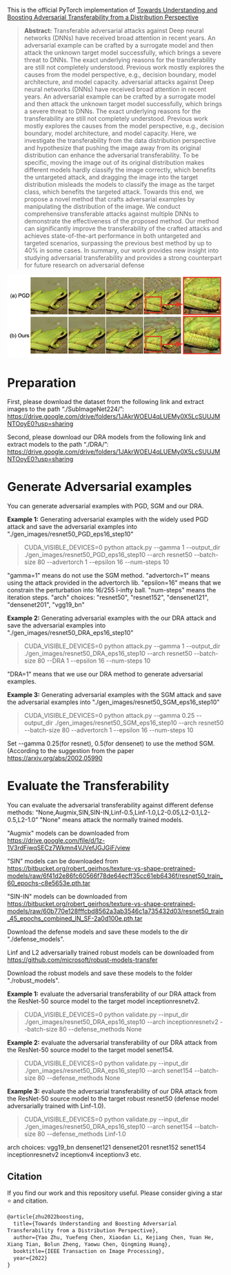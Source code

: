 This is the official PyTorch implementation of [Towards Understanding and Boosting Adversarial Transferability from a Distribution Perspective](https://arxiv.org/abs/2210.04213)

>**Abstract:** Transferable adversarial attacks against Deep neural networks (DNNs) have received broad attention in recent years. An adversarial example can be crafted by a surrogate model and then attack the unknown target model successfully, which brings a severe threat to DNNs. The exact underlying reasons for the transferability are still not completely understood. Previous work mostly explores the causes from the model perspective, e.g., decision boundary, model architecture, and model capacity. adversarial attacks against Deep neural networks (DNNs) have received broad attention in recent years. An adversarial example can be crafted by a surrogate model and then attack the unknown target model successfully, which brings a severe threat to DNNs. The exact underlying reasons for the transferability are still not completely understood. Previous work mostly explores the causes from the model perspective, e.g., decision boundary, model architecture, and model capacity.
Here, we investigate the transferability from the data distribution perspective and hypothesize that pushing the image away from its original distribution can enhance the adversarial transferability. To be specific, moving the image out of its original distribution makes different models hardly classify the image correctly, which benefits the untargeted attack, and dragging the image into the target distribution misleads the models to classify the image as the target class, which benefits the targeted attack.
Towards this end, we propose a novel method that crafts adversarial examples by manipulating the distribution of the image. We conduct comprehensive transferable attacks against multiple DNNs to demonstrate the effectiveness of the proposed method. Our method can significantly improve the transferability of the crafted attacks and achieves state-of-the-art performance in both untargeted and targeted scenarios, surpassing the previous best method by up to 40% in some cases. In summary, our work provides new insight into studying adversarial transferability and provides a strong counterpart for future research on adversarial defense 

![avatar](target.png)

#  Preparation

First, please download the dataset from the following link and extract images to the path “./SubImageNet224/”:
https://drive.google.com/drive/folders/1JAkrWOEU4qLUEMy0X5LcSUUJMNTOoyE0?usp=sharing

Second, please download our DRA models from the following link and extract models to the path “./DRA/”:
https://drive.google.com/drive/folders/1JAkrWOEU4qLUEMy0X5LcSUUJMNTOoyE0?usp=sharing



# Generate Adversarial examples

You can generate adversarial examples with PGD, SGM and our DRA. 

**Example 1:** Generating adversarial examples with the widely used PGD attack and save the adversarial examples into "./gen_images/resnet50_PGD_eps16_step10"
>CUDA_VISIBLE_DEVICES=0 python attack.py --gamma 1 --output_dir ./gen_images/resnet50_PGD_eps16_step10 --arch resnet50 --batch-size 80 --advertorch 1 --epsilon 16 --num-steps 10

"gamma=1" means do not use the SGM method. 
"advertorch=1" means using the attack provided in the advertorch lib. 
"epsilon=16" means that we constrain the perturbation into 16/255 l-infty ball.
"num-steps" means the iteration steps.
"arch" choices:  "resnet50", "resnet152", "densenet121", "densenet201", "vgg19_bn"

**Example 2:** Generating adversarial examples with the our DRA attack and save the adversarial examples into "./gen_images/resnet50_DRA_eps16_step10"
>CUDA_VISIBLE_DEVICES=0 python attack.py --gamma 1 --output_dir ./gen_images/resnet50_DRA_eps16_step10 --arch resnet50 --batch-size 80 --DRA 1 --epsilon 16 --num-steps 10

"DRA=1" means that we use our DRA method to generate adversarial examples.


**Example 3:** Generating adversarial examples with the SGM attack and save the adversarial examples into "./gen_images/resnet50_SGM_eps16_step10"
>CUDA_VISIBLE_DEVICES=0 python attack.py --gamma 0.25 --output_dir ./gen_images/resnet50_SGM_eps16_step10 --arch resnet50 --batch-size 80 --advertorch 1 --epsilon 16 --num-steps 10

Set --gamma 0.25(for resnet), 0.5(for densenet) to use the method SGM. (According to the suggestion from the paper https://arxiv.org/abs/2002.05990



#  Evaluate the Transferability

You can evaluate the adversarial transferability against different defense methods: “None,Augmix,SIN,SIN-IN,Linf-0.5,Linf-1.0,L2-0.05,L2-0.1,L2-0.5,L2-1.0”
"None" means attack the normally trained models.

"Augmix" models can be downloaded from https://drive.google.com/file/d/1z-1V3rdFiwqSECz7Wkmn4VJVefJGJGiF/view

"SIN" models can be downloaded from https://bitbucket.org/robert_geirhos/texture-vs-shape-pretrained-models/raw/6f41d2e86fc60566f78de64ecff35cc61eb6436f/resnet50_train_60_epochs-c8e5653e.pth.tar

"SIN-IN" models can be downloaded from https://bitbucket.org/robert_geirhos/texture-vs-shape-pretrained-models/raw/60b770e128fffcbd8562a3ab3546c1a735432d03/resnet50_train_45_epochs_combined_IN_SF-2a0d100e.pth.tar

Download the defense models and save these models to the dir "./defense_models".

Linf and L2 adversarially trained robust models can be downloaded from https://github.com/microsoft/robust-models-transfer

Download the robust models and save these models to the folder "./robust_models".


**Example 1:** evaluate the adversarial transferability of our DRA attack from the ResNet-50 source model to the target model inceptionresnetv2.
>CUDA_VISIBLE_DEVICES=0 python validate.py --input_dir ./gen_images/resnet50_DRA_eps16_step10 --arch inceptionresnetv2 --batch-size 80 --defense_methods None

**Example 2:** evaluate the adversarial transferability of our DRA attack from the ResNet-50 source model to the target model senet154.
>CUDA_VISIBLE_DEVICES=0 python validate.py --input_dir ./gen_images/resnet50_DRA_eps16_step10 --arch senet154 --batch-size 80 --defense_methods None

**Example 3:** evaluate the adversarial transferability of our DRA attack from the ResNet-50 source model to the target robust resnet50 (defense model adversarially trained with Linf-1.0).
>CUDA_VISIBLE_DEVICES=0 python validate.py --input_dir ./gen_images/resnet50_DRA_eps16_step10 --arch senet154 --batch-size 80 --defense_methods Linf-1.0

arch choices: vgg19_bn densenet121 densenet201 resnet152 senet154 inceptionresnetv2 inceptionv4 inceptionv3 etc.

## Citation

If you find our work and this repository useful. Please consider giving a star ⭐ and citation.

```
@article{zhu2022boosting,
  title={Towards Understanding and Boosting Adversarial Transferability from a Distribution Perspective},
  author={Yao Zhu, Yuefeng Chen, Xiaodan Li, Kejiang Chen, Yuan He, Xiang Tian, Bolun Zheng, Yaowu Chen, Qingming Huang},
  booktitle={IEEE Transaction on Image Processing},
  year={2022}
}
```


